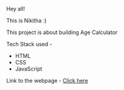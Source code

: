 Hey all!

This is Nikitha :) 


This project is about building Age Calculator

Tech Stack used - 
- HTML 
- CSS
- JavaScript

Link to the webpage - [Click here](https://age-calculator-nk.netlify.app/)
